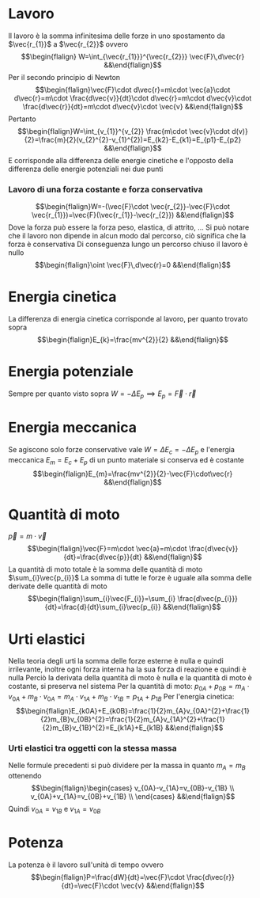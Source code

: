 # Lavoro
Il lavoro è la somma infinitesima delle forze in uno spostamento da $\vec{r_{1}}$ a $\vec{r_{2}}$ ovvero
$$\begin{flalign} W=\int_{\vec{r_{1}}}^{\vec{r_{2}}} \vec{F}\,d\vec{r} &&\end{flalign}$$
Per il secondo principio di Newton
$$\begin{flalign}\vec{F}\cdot d\vec{r}=m\cdot \vec{a}\cdot d\vec{r}=m\cdot \frac{d\vec{v}}{dt}\cdot d\vec{r}=m\cdot d\vec{v}\cdot \frac{d\vec{r}}{dt}=m\cdot d\vec{v}\cdot \vec{v} &&\end{flalign}$$
Pertanto
$$\begin{flalign}W=\int_{v_{1}}^{v_{2}} \frac{m\cdot \vec{v}\cdot d(v)}{2}=\frac{m}{2}(v_{2}^{2}-v_{1}^{2})=E_{k2}-E_{k1}=E_{p1}-E_{p2} &&\end{flalign}$$
E corrisponde alla differenza delle energie cinetiche e l'opposto della differenza delle energie potenziali nei due punti

### Lavoro di una forza costante e forza conservativa
$$\begin{flalign}W=-(\vec{F}\cdot \vec{r_{2}}-\vec{F}\cdot \vec{r_{1}})=\vec{F}(\vec{r_{1}}-\vec{r_{2}}) &&\end{flalign}$$
Dove la forza può essere la forza peso, elastica, di attrito, ...
Si può notare che il lavoro non dipende in alcun modo dal percorso, ciò significa che la forza è conservativa
Di conseguenza lungo un percorso chiuso il lavoro è nullo
$$\begin{flalign}\oint \vec{F}\,d\vec{r}=0 &&\end{flalign}$$

# Energia cinetica
La differenza di energia cinetica corrisponde al lavoro, per quanto trovato sopra
$$\begin{flalign}E_{k}=\frac{mv^{2}}{2} &&\end{flalign}$$
# Energia potenziale
Sempre per quanto visto sopra $W=-\Delta E_{p}\implies E_{p}=\vec{F}\cdot \vec{r}$

# Energia meccanica
Se agiscono solo forze conservative vale $W=\Delta E_{c}=-\Delta E_{p}$ e l'energia meccanica $E_{m}=E_{c}+E_{p}$ di un punto materiale si conserva ed è costante
$$\begin{flalign}E_{m}=\frac{mv^{2}}{2}-\vec{F}\cdot\vec{r} &&\end{flalign}$$

# Quantità di moto
$\vec{p}=m\cdot \vec{v}$
$$\begin{flalign}\vec{F}=m\cdot \vec{a}=m\cdot \frac{d\vec{v}}{dt}=\frac{d\vec{p}}{dt} &&\end{flalign}$$
La quantità di moto totale è la somma delle quantità di moto $\sum_{i}\vec{p_{i}}$
La somma di tutte le forze è uguale alla somma delle derivate delle quantità di moto
$$\begin{flalign}\sum_{i}\vec{F_{i}}=\sum_{i} \frac{d\vec{p_{i}}}{dt}=\frac{d}{dt}\sum_{i}\vec{p_{i}} &&\end{flalign}$$

# Urti elastici
Nella teoria degli urti la somma delle forze esterne è nulla e quindi irrilevante, inoltre ogni forza interna ha la sua forza di reazione e quindi è nulla
Perciò la derivata della quantità di moto è nulla e la quantità di moto è costante, si preserva nel sistema
Per la quantità di moto:
$p_{0A}+p_{0B}=m_{A}\cdot v_{0A}+m_{B}\cdot v_{0A}=m_{A}\cdot v_{1A}+m_{B}\cdot v_{1B}=p_{1A}+p_{1B}$
Per l'energia cinetica:
$$\begin{flalign}E_{k0A}+E_{k0B}=\frac{1}{2}m_{A}v_{0A}^{2}+\frac{1}{2}m_{B}v_{0B}^{2}=\frac{1}{2}m_{A}v_{1A}^{2}+\frac{1}{2}m_{B}v_{1B}^{2}=E_{k1A}+E_{k1B} &&\end{flalign}$$

### Urti elastici tra oggetti con la stessa massa
Nelle formule precedenti si può dividere per la massa in quanto $m_{A}=m_{B}$ ottenendo
$$\begin{flalign}\begin{cases}
v_{0A}-v_{1A}=v_{0B}-v_{1B} \\
v_{0A}+v_{1A}=v_{0B}+v_{1B} \\
\end{cases} &&\end{flalign}$$
Quindi $v_{0A}=v_{1B}$ e $v_{1A}=v_{0B}$

# Potenza
La potenza è il lavoro sull'unità di tempo ovvero
$$\begin{flalign}P=\frac{dW}{dt}=\vec{F}\cdot \frac{d\vec{r}}{dt}=\vec{F}\cdot \vec{v} &&\end{flalign}$$
